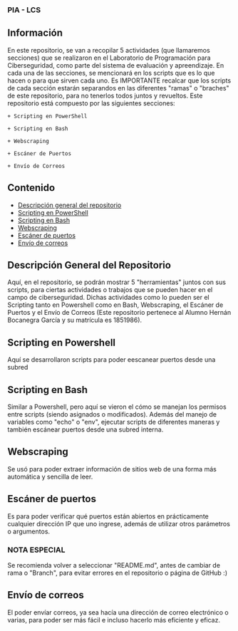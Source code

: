 ### PIA - LCS
## Información
En este repositorio, se van a recopilar 5 actividades (que llamaremos secciones) que se realizaron en el Laboratorio de Programación para Ciberseguridad, como parte del sistema de evaluación y apreendizaje. En cada una de las secciones, se mencionará en los scripts que es lo que hacen o para que sirven cada uno. Es IMPORTANTE recalcar que los scripts de cada sección estarán separandos en las diferentes "ramas" o "braches" de este repositorio, para no tenerlos todos juntos y revueltos. Este repositorio está compuesto por las siguientes secciones:
    
    + Scripting en PowerShell

    + Scripting en Bash

    + Webscraping

    + Escáner de Puertos

    + Envío de Correos 

## Contenido

- [Descripción general del repositorio](#descripción-general-del-repositorio)
- [Scripting en PowerShell](#scripting-en-powershell)
- [Scripting en Bash](#scripting-en-bash)
- [Webscraping](#webscraping)
- [Escáner de puertos](#escáner-de-puertos)
- [Envío de correos](#envío-de-correos)

## Descripción General del Repositorio
Aquí, en el repositorio, se podrán mostrar 5 "herramientas" juntos con sus scripts, para ciertas actividades o trabajos que se pueden hacer en el campo de ciberseguridad. Dichas actividades como lo pueden ser el Scripting tanto en Powershell como en Bash, Webscraping, el Escáner de Puertos y el Envío de Correos (Este repositorio pertenece al Alumno Hernán Bocanegra García y su matrícula es 1851986).

## Scripting en Powershell
Aquí se desarrollaron scripts para poder eescanear puertos desde una subred

## Scripting en Bash
Similar a Powershell, pero aquí se vieron el cómo se manejan los permisos entre scripts (siendo asignados o modificados). Además del manejo de variables como "echo" o "env", ejecutar scripts de diferentes maneras y también escánear puertos desde una subred interna.

## Webscraping
Se usó para poder extraer información de sitios web de una forma más automática y sencilla de leer.

## Escáner de puertos
Es para poder verificar qué puertos están abiertos en prácticamente cualquier dirección IP que uno ingrese, además de utilizar otros parámetros o argumentos.

### NOTA ESPECIAL
Se recomienda volver a seleccionar "README.md", antes de cambiar de rama o "Branch", para evitar errores en el repositorio o página de GitHub :)

## Envío de correos
El poder envíar correos, ya sea hacía una dirección de correo electrónico o varias, para poder ser más fácil e incluso hacerlo más eficiente y eficaz.


